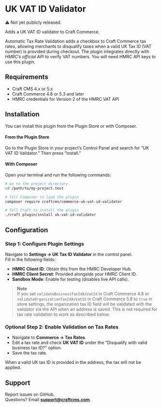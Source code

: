 # UK VAT ID Validator

⚠️ Not yet publicly released.

Adds a UK VAT ID validator to Craft Commerce.

Automatic Tax Rate Validation adds a checkbox to Craft Commerce tax rates, allowing merchants to disqualify taxes when a valid UK Tax ID (VAT number) is provided during checkout. The plugin integrates directly with *HMRC’s official API* to verify VAT numbers. You will need HMRC API keys to use this plugin.

## Requirements

- Craft CMS 4.x or 5.x  
- Craft Commerce 4.8 or 5.3 and later  
- HMRC credentials for Version 2 of the HMRC VAT API  

## Installation

You can install this plugin from the Plugin Store or with Composer.

#### From the Plugin Store

Go to the Plugin Store in your project’s Control Panel and search for “UK VAT ID Validator.” Then press “Install.”

#### With Composer

Open your terminal and run the following commands:

```bash
# Go to the project directory
cd /path/to/my-project.test

# Tell Composer to load the plugin
composer require craftcms/commerce-uk-vat-id-validator

# Tell Craft to install the plugin
./craft plugin/install uk-vat-id-validator
```

## Configuration

### Step 1: Configure Plugin Settings

Navigate to **Settings → UK Tax ID Validator** in the control panel.  
Fill in the following fields:  

- **HMRC Client ID**: Obtain this from the HMRC Developer Hub.  
- **HMRC Client Secret**: Provided alongside your HMRC Client ID.  
- **Sandbox Mode**: Enable for testing (disables live API calls).  

> **Note**  
> If you set `validateBusinessTaxIdAsVatId` in Craft Commerce 4.8 or `validateOrganizationTaxIdAsVatId` in Craft Commerce 5.8 to `true` in store settings, the organization tax ID field will be validated with the validator via the API when an address is saved. This is not required for tax rate validation to work as described below.

### Optional Step 2: Enable Validation on Tax Rates

- Navigate to **Commerce → Tax Rates**.  
- Edit a tax rate and check **UK VAT ID** under the "Disqualify with valid business tax ID?" option.  
- Save the tax rate.  

When a valid UK tax ID is provided in the address, the tax will not be applied.

## Support

Report issues on GitHub.  
Questions? Email **support@craftcms.com**.
